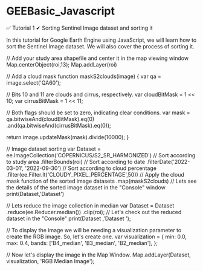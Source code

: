# GEEBasic_Javascript

✅ Tutorial 1
✔ Sorting Sentinel Image dataset and sorting it

In this tutorial for Google Earth Engine using JavaScript, we will learn how to sort the Sentinel Image dataset. We will also cover the process of sorting it.

// Add your study area shapefile and center it in the map viewing window
Map.centerObject(roi,13);
Map.addLayer(roi)

// Add a cloud mask
function maskS2clouds(image) {
  var qa = image.select('QA60');

  // Bits 10 and 11 are clouds and cirrus, respectively.
  var cloudBitMask = 1 << 10;
  var cirrusBitMask = 1 << 11;

  // Both flags should be set to zero, indicating clear conditions.
  var mask = qa.bitwiseAnd(cloudBitMask).eq(0)
      .and(qa.bitwiseAnd(cirrusBitMask).eq(0));

  return image.updateMask(mask).divide(10000);
}

// Image dataset sorting
var Dataset = ee.ImageCollection('COPERNICUS/S2_SR_HARMONIZED')
                  // Sort according to study area
                  .filterBounds(roi)
                  // Sort according to date
                  .filterDate('2022-03-01', '2022-09-30')
                  // Sort according to cloud percentage
                  .filter(ee.Filter.lt('CLOUDY_PIXEL_PERCENTAGE',50))
                  // Apply the cloud mask function of the sorted image datasets
                  .map(maskS2clouds)
// Lets see the details of the sorted image dataset in the "Console" window
print(Dataset,'Dataset')

// Lets reduce the image collection in median
var Dataset = Dataset
             .reduce(ee.Reducer.median())
             .clip(roi);
// Let's check out the reduced dataset in the "Console"
print(Dataset ,'Dataset ');

// To display the image we will be needing a visualization parameter to create the RGB image. So, let's create one.
var visualization = {
  min: 0.0,
  max: 0.4,
  bands: ['B4_median', 'B3_median', 'B2_median'],
};

// Now let's display the image in the Map Window.
Map.addLayer(Dataset, visualization, 'RGB Median Image');
